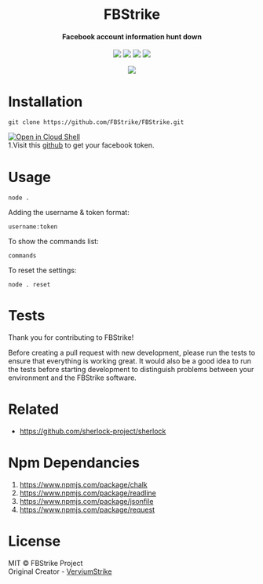 

<h1 align="center">FBStrike</h1>
<h4 align="center">Facebook account information hunt down</h4>
<p align="center">
	<a href="https://github.com/FBStrike/FBStrike"><img src="https://img.shields.io/badge/build-passing-brightgreen"></a>
	<a href="https://github.com/FBStrike/FBStrike/blob/main/LICENCE"><img src="https://img.shields.io/badge/License-MIT-blue"><a/>
		<a href="https://nodejs.org/en/"><img src="https://img.shields.io/badge/nodejs-v12-brightgreen"></a>
		<a href="https://github.com/FBStrike/FBStrike"><img src="https://img.shields.io/badge/version-1.0-orange"></img><a/>
</p>

<p align="center">
  <img src="https://github.com/FBStrike/FBStrike/blob/main/img.PNG?raw=true"></img>
</p>

# Installation

    git clone https://github.com/FBStrike/FBStrike.git
   <a href="https://console.cloud.google.com/cloudshell/open?git_repo=https://github.com/FBStrike/FBStrike.git" rel="nofollow"><img src="https://user-images.githubusercontent.com/27065646/92304704-8d146d80-ef80-11ea-8c29-0deaabb1c702.png" alt="Open in Cloud Shell" style="max-width:100%;"></a><br />
   1.Visit this [github](https://github.com/locmai0808/Facebook-Access-Token) to get your facebook token.
# Usage

    node .
   Adding the username & token format:
   
    username:token
To show the commands list:

    commands
To reset the settings:

    node . reset

# Tests
Thank you for contributing to FBStrike!

Before creating a pull request with new development, please run the tests to ensure that everything is working great. It would also be a good idea to run the tests before starting development to distinguish problems between your environment and the FBStrike software.

# Related

 

 - https://github.com/sherlock-project/sherlock

# Npm Dependancies

 1. https://www.npmjs.com/package/chalk
 2. https://www.npmjs.com/package/readline
 3. https://www.npmjs.com/package/jsonfile
 4. https://www.npmjs.com/package/request

# License
MIT © FBStrike Project  
Original Creator - [VerviumStrike](https://github.com/VerviumStrike)
